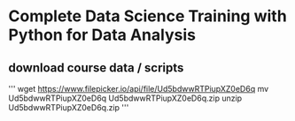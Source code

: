 # Complete Data Science Training with Python for Data Analysis

## download course data / scripts
'''
wget https://www.filepicker.io/api/file/Ud5bdwwRTPiupXZ0eD6q
mv Ud5bdwwRTPiupXZ0eD6q  Ud5bdwwRTPiupXZ0eD6q.zip
unzip Ud5bdwwRTPiupXZ0eD6q.zip
'''
